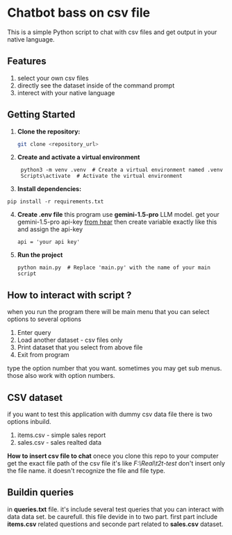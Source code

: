 # Chatbot bass on csv file

This is a simple Python script to chat with csv files and get output in your native language.

## Features
  1. select your own csv files
  2. directly see the dataset inside of the command prompt
  3. interect with your native language


## Getting Started

1. **Clone the repository:**
   ```bash
   git clone <repository_url>

 2. **Create and activate a virtual environment**

      ```
       python3 -m venv .venv  # Create a virtual environment named .venv
       Scripts\activate  # Activate the virtual environment  
      ```


3. **Install dependencies:**
  ```
  pip install -r requirements.txt
  ```

4. **Create .env file**
    this program use **gemini-1.5-pro** LLM model.
    get your gemini-1.5-pro api-key [from hear](https://ai.google.dev/gemini-api/docs/api-key)
    then create variable exactly like this and assign the api-key
    ```
    api = 'your api key'
    ```

4. **Run the project**
    ```
    python main.py  # Replace 'main.py' with the name of your main script
    ```
## How to interact with script ?
   when you run the program there will be main menu that you can select options to several options

   1. Enter query
   2. Load another dataset - csv files only
   3. Print dataset that you select from above file
   4. Exit from program

  type the option number that you want. sometimes you may get sub menus. those also work with option numbers.

## CSV dataset
   if you want to test this application with dummy csv data file there is two options inbuild.
   1. items.csv - simple sales report
   2. sales.csv - sales realted data

   **How to insert csv file to chat**
   onece you clone this repo to your computer get the exact file path of the csv file
   it's like *F:\Real\t2t-test*
   don't insert only the file name. it doesn't recognize the file and file type. 

## Buildin queries
   in **queries.txt** file. it's include several test queries that you can interact with data data set. be caurefull. this file devide in to two part. first part include **items.csv** related questions and seconde part         related to **sales.csv** dataset. 

